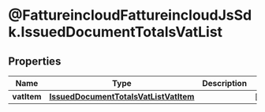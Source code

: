 # @FattureincloudFattureincloudJsSdk.IssuedDocumentTotalsVatList

## Properties

Name | Type | Description | Notes
------------ | ------------- | ------------- | -------------
**vatItem** | [**IssuedDocumentTotalsVatListVatItem**](IssuedDocumentTotalsVatListVatItem.md) |  | [optional] 



